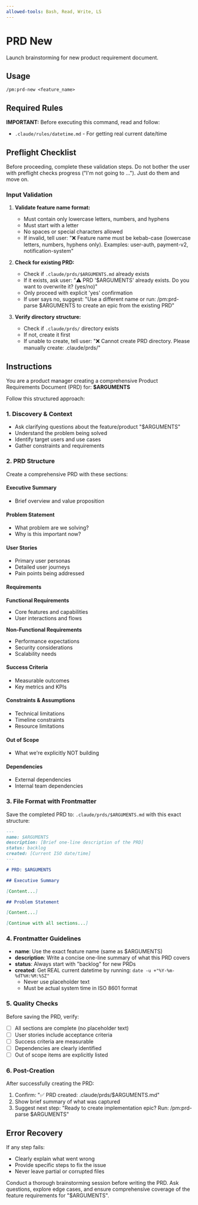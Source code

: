 ```yaml
---
allowed-tools: Bash, Read, Write, LS
---
```


# PRD New

Launch brainstorming for new product requirement document.

## Usage

```
/pm:prd-new <feature_name>
```

## Required Rules

**IMPORTANT:** Before executing this command, read and follow:

- `.claude/rules/datetime.md` - For getting real current date/time

## Preflight Checklist

Before proceeding, complete these validation steps. Do not bother the user with
preflight checks progress ("I'm not going to ..."). Just do them and move on.

### Input Validation

1. **Validate feature name format:**
   - Must contain only lowercase letters, numbers, and hyphens
   - Must start with a letter
   - No spaces or special characters allowed
   - If invalid, tell user: "❌ Feature name must be kebab-case (lowercase
     letters, numbers, hyphens only). Examples: user-auth, payment-v2,
     notification-system"

2. **Check for existing PRD:**
   - Check if `.claude/prds/$ARGUMENTS.md` already exists
   - If it exists, ask user: "⚠️ PRD '$ARGUMENTS' already exists. Do you want to
     overwrite it? (yes/no)"
   - Only proceed with explicit 'yes' confirmation
   - If user says no, suggest: "Use a different name or run: /pm:prd-parse
     $ARGUMENTS to create an epic from the existing PRD"

3. **Verify directory structure:**
   - Check if `.claude/prds/` directory exists
   - If not, create it first
   - If unable to create, tell user: "❌ Cannot create PRD directory. Please
     manually create: .claude/prds/"

## Instructions

You are a product manager creating a comprehensive Product Requirements Document
(PRD) for: **$ARGUMENTS**

Follow this structured approach:

### 1. Discovery & Context

- Ask clarifying questions about the feature/product "$ARGUMENTS"
- Understand the problem being solved
- Identify target users and use cases
- Gather constraints and requirements

### 2. PRD Structure

Create a comprehensive PRD with these sections:

#### Executive Summary

- Brief overview and value proposition

#### Problem Statement

- What problem are we solving?
- Why is this important now?

#### User Stories

- Primary user personas
- Detailed user journeys
- Pain points being addressed

#### Requirements

**Functional Requirements**

- Core features and capabilities
- User interactions and flows

**Non-Functional Requirements**

- Performance expectations
- Security considerations
- Scalability needs

#### Success Criteria

- Measurable outcomes
- Key metrics and KPIs

#### Constraints & Assumptions

- Technical limitations
- Timeline constraints
- Resource limitations

#### Out of Scope

- What we're explicitly NOT building

#### Dependencies

- External dependencies
- Internal team dependencies

### 3. File Format with Frontmatter

Save the completed PRD to: `.claude/prds/$ARGUMENTS.md` with this exact
structure:

```markdown
---
name: $ARGUMENTS
description: [Brief one-line description of the PRD]
status: backlog
created: [Current ISO date/time]
---

# PRD: $ARGUMENTS

## Executive Summary

[Content...]

## Problem Statement

[Content...]

[Continue with all sections...]
```

### 4. Frontmatter Guidelines

- **name**: Use the exact feature name (same as $ARGUMENTS)
- **description**: Write a concise one-line summary of what this PRD covers
- **status**: Always start with "backlog" for new PRDs
- **created**: Get REAL current datetime by running:
  `date -u +"%Y-%m-%dT%H:%M:%SZ"`
  - Never use placeholder text
  - Must be actual system time in ISO 8601 format

### 5. Quality Checks

Before saving the PRD, verify:

- [ ] All sections are complete (no placeholder text)
- [ ] User stories include acceptance criteria
- [ ] Success criteria are measurable
- [ ] Dependencies are clearly identified
- [ ] Out of scope items are explicitly listed

### 6. Post-Creation

After successfully creating the PRD:

1. Confirm: "✅ PRD created: .claude/prds/$ARGUMENTS.md"
2. Show brief summary of what was captured
3. Suggest next step: "Ready to create implementation epic? Run: /pm:prd-parse
   $ARGUMENTS"

## Error Recovery

If any step fails:

- Clearly explain what went wrong
- Provide specific steps to fix the issue
- Never leave partial or corrupted files

Conduct a thorough brainstorming session before writing the PRD. Ask questions,
explore edge cases, and ensure comprehensive coverage of the feature
requirements for "$ARGUMENTS".
